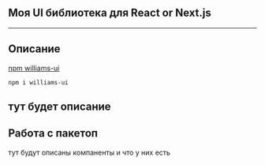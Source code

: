 ## Моя UI библиотека для React or Next.js

---

## Описание

<div>
	<a href="https://www.npmjs.com/package/williams-ui" target="_blank">npm williams-ui</a>

    npm i williams-ui

</div>

## тут будет описание

## Работа с пакетоп

тут будут описаны компаненты и что у них есть
